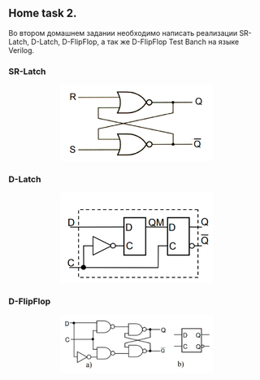 ## Home task 2.

Во втором домашнем задании необходимо написать реализации SR-Latch, D-Latch, D-FlipFlop, а так же D-FlipFlop Test Banch на языке Verilog.

### SR-Latch

<p align="center">
    <img src="https://github.com/pavel-collab/FPGA_MIPT_HT/blob/master/HT2/images/SR_Latch.png" alt="caption" width="300"/>
</p>

### D-Latch

<p align="center">
    <img src="https://github.com/pavel-collab/FPGA_MIPT_HT/blob/master/HT2/images/D_FlipFlop.png" alt="caption" width="300"/>
</p>

### D-FlipFlop

<p align="center">
    <img src="https://github.com/pavel-collab/FPGA_MIPT_HT/blob/master/HT2/images/D_Latch.png" alt="caption" width="300"/>
</p>